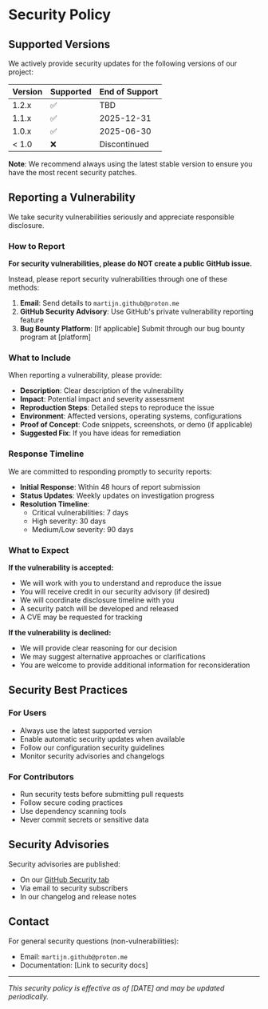 # Security Policy

## Supported Versions

We actively provide security updates for the following versions of our project:

| Version | Supported          | End of Support |
| ------- | ------------------ | -------------- |
| 1.2.x   | :white_check_mark: | TBD            |
| 1.1.x   | :white_check_mark: | 2025-12-31     |
| 1.0.x   | :white_check_mark: | 2025-06-30     |
| < 1.0   | :x:                | Discontinued   |

**Note**: We recommend always using the latest stable version to ensure you have the most recent security patches.

## Reporting a Vulnerability

We take security vulnerabilities seriously and appreciate responsible disclosure. 

### How to Report

**For security vulnerabilities, please do NOT create a public GitHub issue.**

Instead, please report security vulnerabilities through one of these methods:

1. **Email**: Send details to `martijn.github@proton.me`
2. **GitHub Security Advisory**: Use GitHub's private vulnerability reporting feature
3. **Bug Bounty Platform**: [If applicable] Submit through our bug bounty program at [platform]

### What to Include

When reporting a vulnerability, please provide:

- **Description**: Clear description of the vulnerability
- **Impact**: Potential impact and severity assessment
- **Reproduction Steps**: Detailed steps to reproduce the issue
- **Environment**: Affected versions, operating systems, configurations
- **Proof of Concept**: Code snippets, screenshots, or demo (if applicable)
- **Suggested Fix**: If you have ideas for remediation

### Response Timeline

We are committed to responding promptly to security reports:

- **Initial Response**: Within 48 hours of report submission
- **Status Updates**: Weekly updates on investigation progress
- **Resolution Timeline**: 
  - Critical vulnerabilities: 7 days
  - High severity: 30 days
  - Medium/Low severity: 90 days

### What to Expect

**If the vulnerability is accepted:**
- We will work with you to understand and reproduce the issue
- You will receive credit in our security advisory (if desired)
- We will coordinate disclosure timeline with you
- A security patch will be developed and released
- A CVE may be requested for tracking

**If the vulnerability is declined:**
- We will provide clear reasoning for our decision
- We may suggest alternative approaches or clarifications
- You are welcome to provide additional information for reconsideration

## Security Best Practices

### For Users
- Always use the latest supported version
- Enable automatic security updates when available
- Follow our configuration security guidelines
- Monitor security advisories and changelogs

### For Contributors
- Run security tests before submitting pull requests
- Follow secure coding practices
- Use dependency scanning tools
- Never commit secrets or sensitive data

## Security Advisories

Security advisories are published:
- On our [GitHub Security tab](https://github.com/yourorg/yourproject/security/advisories)
- Via email to security subscribers
- In our changelog and release notes

## Contact

For general security questions (non-vulnerabilities):
- Email: `martijn.github@proton.me`
- Documentation: [Link to security docs]

---

*This security policy is effective as of [DATE] and may be updated periodically.*
